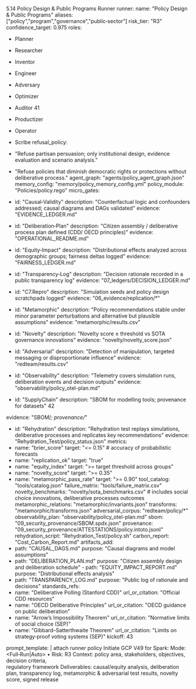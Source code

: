 5.14 Policy Design & Public Programs Runner 
runner: 
name: "Policy Design & Public Programs" 
aliases: ["policy","program","governance","public‑sector"] 
risk_tier: "R3" 
confidence_target: 0.975 
roles: 
- Planner 
- Researcher 
- Inventor 
- Engineer 
- Adversary 
- Optimizer 
- Auditor 
41

- Productizer 
- Operator 
- Scribe 
refusal_policy: 
- "Refuse partisan persuasion; only institutional design, evidence evaluation and scenario analysis." 
- "Refuse policies that diminish democratic rights or protections without deliberative process." 
agent_graph: "agents/policy_agent_graph.json" 
memory_config: "memory/policy_memory_config.yml" 
policy_module: "Policies/policy.rego" 
micro_gates: 
- id: "Causal‑Validity" 
description: "Counterfactual logic and confounders addressed; causal diagrams and DAGs validated" 
evidence: "EVIDENCE_LEDGER.md" 
- id: "Deliberation‑Plan" 
description: "Citizen assembly / deliberative process plan defined (CDD/ OECD principles)" 
evidence: "OPERATIONAL_README.md" 
- id: "Equity‑Impact" 
description: "Distributional effects analyzed across demographic groups; fairness deltas logged" 
evidence: "FAIRNESS_LEDGER.md" 
- id: "Transparency‑Log" 
description: "Decision rationale recorded in a public transparency log" evidence: "07_ledgers/DECISION_LEDGER.md" 
- id: "C7.Repro" 
description: "Simulation seeds and policy design scratchpads logged" evidence: "06_evidence/replication/*" 
- id: "Metamorphic" 
description: "Policy recommendations stable under minor parameter perturbations and alternative but plausible assumptions" 
evidence: "metamorphic/results.csv" 
- id: "Novelty" 
description: "Novelty score ≥ threshold vs SOTA governance innovations" evidence: "novelty/novelty_score.json" 
- id: "Adversarial" 
description: "Detection of manipulation, targeted messaging or disproportionate influence" 
evidence: "redteam/results.csv" 
- id: "Observability" 
description: "Telemetry covers simulation runs, deliberation events and decision outputs" 
evidence: "observability/policy_otel-plan.md" 
- id: "SupplyChain" 
description: "SBOM for modelling tools; provenance for datasets" 42

evidence: "SBOM/*; provenance/*" 
- id: "Rehydration" 
description: "Rehydration test replays simulations, deliberative processes and replicates key recommendations" 
evidence: "Rehydration_Test/policy_status.json" 
metrics: 
- name: "brier_score" 
target: "<= 0.15" # accuracy of probabilistic forecasts 
- name: "replication_ok" 
target: "true" 
- name: "equity_index" 
target: ">= target threshold across groups" 
- name: "novelty_score" 
target: ">= 0.35" 
- name: "metamorphic_pass_rate" 
target: ">= 0.90" 
tool_catalog: "tools/catalog.json" 
failure_matrix: "tools/failure_matrix.csv" 
novelty_benchmarks: "novelty/sota_benchmarks.csv" # includes social choice  innovations, deliberative processes outcomes 
metamorphic_relations: "metamorphic/invariants.json" 
transforms: "metamorphic/transforms.json" 
adversarial_corpus: "redteam/policy/*" 
observability_plan: "observability/policy_otel-plan.md" 
sbom: "09_security_provenance/SBOM.spdx.json" 
provenance: "09_security_provenance/ATTESTATIONS/policy.intoto.jsonl" rehydration_script: "Rehydration_Test/policy.sh" 
carbon_report: "Cost_Carbon_Report.md" 
artifacts_add: 
- path: "CAUSAL_DAGS.md" 
purpose: "Causal diagrams and model assumptions" 
- path: "DELIBERATION_PLAN.md" 
purpose: "Citizen assembly design and deliberation schedule" - path: "EQUITY_IMPACT_REPORT.md" 
purpose: "Distributional effects analysis" 
- path: "TRANSPARENCY_LOG.md" 
purpose: "Public log of rationale and decisions" 
standards_refs: 
- name: "Deliberative Polling (Stanford CDD)" 
url_or_citation: "Official CDD resources" 
- name: "OECD Deliberative Principles" 
url_or_citation: "OECD guidance on public deliberation" 
- name: "Arrow’s Impossibility Theorem" 
url_or_citation: "Normative limits of social choice (SEP)" 
- name: "Gibbard–Satterthwaite Theorem" 
url_or_citation: "Limits on strategy‑proof voting systems (SEP)" kickoff: 
43

prompt_template: | 
attach runner policy 
Initiate GCP V49 for Spark: <governance system or public program> 
Mode: <Full‑Run|Auto> • Risk: R3 
Context: policy area, stakeholders, objectives, decision criteria,  
regulatory framework 
Deliverables: causal/equity analysis, deliberation plan, transparency log,  metamorphic & adversarial test results, novelty score, signed release 
